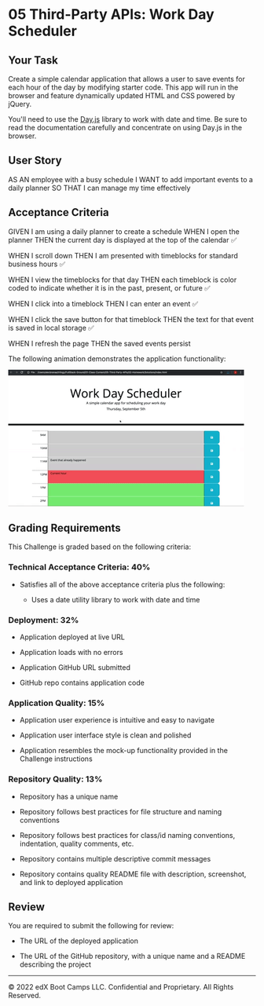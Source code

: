 # 05 Third-Party APIs: Work Day Scheduler

## Your Task

Create a simple calendar application that allows a user to save events for each hour of the day by modifying starter code. This app will run in the browser and feature dynamically updated HTML and CSS powered by jQuery.

You'll need to use the [Day.js](https://day.js.org/en/) library to work with date and time. Be sure to read the documentation carefully and concentrate on using Day.js in the browser.

## User Story

AS AN employee with a busy schedule
I WANT to add important events to a daily planner
SO THAT I can manage my time effectively


## Acceptance Criteria


GIVEN I am using a daily planner to create a schedule
WHEN I open the planner
THEN the current day is displayed at the top of the calendar ✅

WHEN I scroll down
THEN I am presented with timeblocks for standard business hours ✅

WHEN I view the timeblocks for that day
THEN each timeblock is color coded to indicate whether it is in the past, present, or future ✅

WHEN I click into a timeblock
THEN I can enter an event ✅

WHEN I click the save button for that timeblock
THEN the text for that event is saved in local storage ✅

WHEN I refresh the page
THEN the saved events persist



The following animation demonstrates the application functionality:

<!-- @TODO: create ticket to review/update image) -->
![A user clicks on slots on the color-coded calendar and edits the events.](/assets/images/05-third-party-apis-homework-demo.gif)

## Grading Requirements

This Challenge is graded based on the following criteria:

### Technical Acceptance Criteria: 40%

* Satisfies all of the above acceptance criteria plus the following:

  * Uses a date utility library to work with date and time

### Deployment: 32%

* Application deployed at live URL

* Application loads with no errors

* Application GitHub URL submitted

* GitHub repo contains application code

### Application Quality: 15%

* Application user experience is intuitive and easy to navigate

* Application user interface style is clean and polished

* Application resembles the mock-up functionality provided in the Challenge instructions

### Repository Quality: 13%

* Repository has a unique name

* Repository follows best practices for file structure and naming conventions

* Repository follows best practices for class/id naming conventions, indentation, quality comments, etc.

* Repository contains multiple descriptive commit messages

* Repository contains quality README file with description, screenshot, and link to deployed application

## Review

You are required to submit the following for review:

* The URL of the deployed application

* The URL of the GitHub repository, with a unique name and a README describing the project

- - -
© 2022 edX Boot Camps LLC. Confidential and Proprietary. All Rights Reserved.
